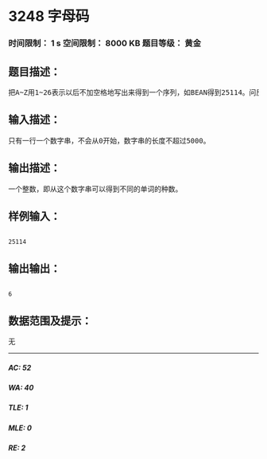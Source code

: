 # 3248 字母码   
### 时间限制： 1 s     空间限制： 8000 KB     题目等级： 黄金  
## 题目描述：  

<pre>
把A~Z用1~26表示以后不加空格地写出来得到一个序列，如BEAN得到25114。问反过来从这个数字串可以得到多少种不同的单词。对于这个数字串25114可以得到以下六种不同的字母串：“BEAN”, “BEAAD”, “YAAD”, “YAN”, “YKD” 和 “BEKD”。
</pre>
  
  
## 输入描述：  

<pre>
只有一行一个数字串，不会从0开始，数字串的长度不超过5000。
</pre>
  
  
## 输出描述：  

<pre>
一个整数，即从这个数字串可以得到不同的单词的种数。
</pre>
  
  
## 样例输入：  

<pre><code>
25114
</code></pre>
  
  
## 输出输出：  

<pre><code>
6
</code></pre>
  
  
## 数据范围及提示：  

<pre>
无
</pre>
  
  
***  

##### AC: 52  
##### WA: 40  
##### TLE: 1  
##### MLE: 0  
##### RE: 2  
